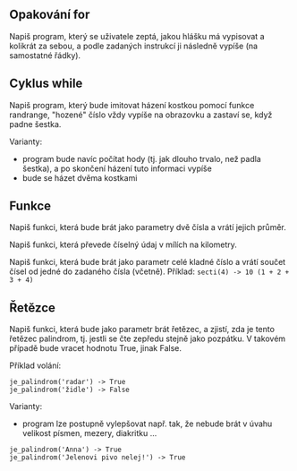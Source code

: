 
## Opakování for

Napiš program, který se uživatele zeptá, jakou hlášku má vypisovat a kolikrát za sebou, a podle zadaných instrukcí ji následně vypíše (na samostatné řádky).

## Cyklus while

Napiš program, který bude imitovat házení kostkou pomocí funkce randrange, "hozené" číslo vždy vypíše na obrazovku a zastaví se, když padne šestka.

Varianty:

- program bude navíc počítat hody (tj. jak dlouho trvalo, než padla šestka), a po skončení házení tuto informaci vypíše
- bude se házet dvěma kostkami


## Funkce

Napiš funkci, která bude brát jako parametry dvě čísla a vrátí jejich průměr.

Napiš funkci, která převede číselný údaj v mílích na kilometry.

Napiš funkci, která bude brát jako parametr celé kladné číslo a vrátí součet čísel od jedné do zadaného čísla (včetně).
Příklad: 
`secti(4) -> 10 (1 + 2 + 3 + 4)`


## Řetězce

Napiš funkci, která bude jako parametr brát řetězec, a zjistí, zda je tento řetězec palindrom, tj. jestli se čte zepředu stejně jako pozpátku. V takovém případě bude vracet hodnotu True, jinak False.

Příklad volání:
```
je_palindrom('radar') -> True
je_palindrom('židle') -> False
```

Varianty:

- program lze postupně vylepšovat např. tak, že nebude brát v úvahu velikost písmen, mezery, diakritku ...
```
je_palindrom('Anna') -> True
je_palindrom('Jelenovi pivo nelej!') -> True
```

